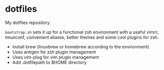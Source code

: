 # dotfiles
My dotfiles repository.

`bootstrap.sh` sets it up for a functional zsh environment with a useful vimrc, tmuxconf, convenient aliases, better themes and some cool plugins for zsh.

* Install brew (linuxbrew or homebrew according to the environment)
* Uses antigen for zsh plugin management
* Uses vim-plug for vim plugin management
* Add .dotfilepath to $HOME directory


